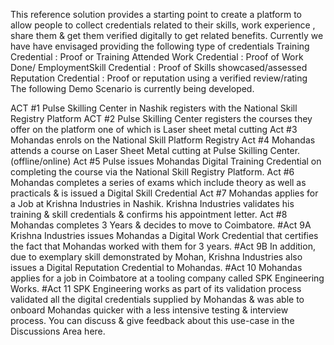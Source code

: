 This reference solution provides a starting point to create a platform to allow people to collect credentials related to their skills, work experience , share them & get them verified digitally to get related benefits. Currently we have have envisaged providing the following type of credentials 
Training Credential : Proof or Training Attended Work Credential : Proof of Work Done/ EmploymentSkill Credential : Proof of Skills showcased/assessed Reputation Credential : Proof or reputation using a verified review/rating
The following Demo Scenario is currently being developed. 

ACT #1 Pulse Skilling Center in Nashik registers with the National Skill Registry Platform 
ACT #2 Pulse Skilling Center registers the courses they offer on the platform one of which is Laser sheet metal cutting 
Act #3 Mohandas enrols on the National Skill Platform Registry 
Act #4 Mohandas attends a course on Laser Sheet Metal cutting at Pulse Skilling Center. (offline/online) 
Act #5 Pulse issues Mohandas Digital Training Credential on completing the course via the National Skill Registry Platform. 
Act #6 Mohandas completes a series of exams which include theory as well as practicals & is issued a Digital Skill Credential 
Act #7 Mohandas applies for a Job at Krishna Industries in Nashik. Krishna Industries validates his training & skill credentials & confirms his appointment letter. 
Act #8 Mohandas completes 3 Years & decides to move to Coimbatore. 
#Act 9A Krishna Industries issues Mohandas a Digital Work Credential that certifies the fact that Mohandas worked with them for 3 years. 
#Act 9B In addition, due to exemplary skill demonstrated by Mohan, Krishna Industries also issues a Digital Reputation Credential to Mohandas. 
#Act 10 Mohandas applies for a job in Coimbatore at a tooling company called SPK Engineering Works. 
#Act 11 SPK Engineering works as part of its validation process validated all the digital credentials supplied by Mohandas & was able to onboard Mohandas quicker with a less intensive testing & interview process.
You can discuss & give feedback about this use-case in the Discussions Area here. 
